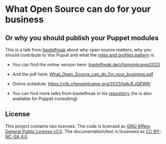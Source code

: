 # What Open Source can do for your business

## Or why you should publish your Puppet modules

This is a talk from [bastelfreak](https://twitter.com/BastelsBlog) about why
open source matters, why you should contribute to Vox Pupuli and what the
[roles and profiles pattern](https://puppet.com/docs/puppet/7/designing_system_configs_roles_and_profiles.html)
is.


* You can find the online version here: [bastelfreak.de/cfgmgmtcamp2023](https://bastelfreak.de/cfgmgmtcamp2023/#1)
* And the pdf here: [What_Open_Source_can_do_for_your_business.pdf](https://bastelfreak.de/cfgmgmtcamp2023/What_Open_Source_can_do_for_your_business.pdf)
* Online schedule: https://cfp.cfgmgmtcamp.org/2023/talk/EJQEWR/

* You can find more talks from bastelfreak in his [repository](https://github.com/bastelfreak/talks) (he is also available for Puppet consulting)

## License

This project contains two licenses. The code is licensed as
[GNU Affero General Public License v3.0](LICENSE). The documentation/text is
licsensed as [CC BY-NC-SA 4.0](LICENSE2).
